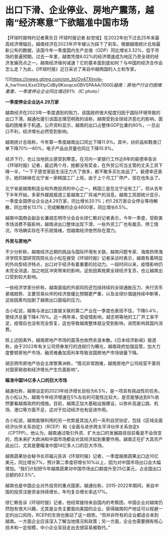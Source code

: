 # 出口下滑、企业停业、房地产震荡，越南“经济寒意”下欲瞄准中国市场

【环球时报特约记者黄东日 环球时报记者
赵觉珵】在2022年创下过去25年来最高经济增幅后，越南经济在2023年开年被认为踩下了刹车。根据越南统计总局最新公布的数据，该国今年一季度国内生产总值（GDP）同比增长3.32%，低于市场的普遍预期。过去一年里，越南凭借8.02%的经济增速成为地区乃至全球的经济发展亮点之一。越南经济缘何减速？它的基本面到底如何？与中国的经济合作会怎么走？为此，《环球时报》近日采访了来自中越两国的人士和专家。

![](https://inews.gtimg.com/om_bt/Oy47XlnyIe-
A_hwYnmLKxxI3XtpCdBy9Ksnqcxi0BVSPAAA/1000)_越南：房地产行业仍困难重重，一季度停业企业同比增近61%（IC
photo）_

**一季度停业企业达4.29万家**

越南经济在2023年一季度遇到的阻力，该国政府很大程度归因于国际环境导致的出口下滑。越通社援引该国总理范明政的话称，越南受到全球经济恶化的影响，面临的困难多于机遇。公开资料显示，越南的出口占整体GDP比重约80%，一旦出口不利，经济增长必然受到影响。

越南统计总局称，今年第一季度越南出口同比下降11.9%。其中，纺织品和鞋类订单下降70%—80%，电子产品出货量也同比下降10.9%。

经济下行，也让当地民众感受到寒意。在河内一家银行工作近8年的裴德幸告诉《环球时报》记者，最近两个月，她都没有奖金，在外贸公司当主管的丈夫工资下降一半，“一下子感觉家庭生活压力大了很多，都不敢多买化妆品了”。裴德幸还表示，她的妹妹在北宁省一家韩国工厂上班，由于上个月工厂停产，现在也失业了。

北宁省是越南制造业和外商投资的中心之一，韩国三星在北宁设有工厂。但从去年下半年开始，多家外媒就报道三星越南工厂将减产的消息。越南工贸部统计显示，一季度全国停业企业达4.29万家，同比增长20.1%；约1.28万家企业停业等待解散，同比增长13.1%；完成解散的企业4600家，同比增长6.5%。

越南中国商会副会长兼胡志明市分会会长缪仁赖对记者表示，今年一季度，受欧美市场消费不振影响，越南进出口整体出现下滑，一些外资工厂也有裁员、停工情况，市场确实存在不乐观情绪，但越南经济依然存在潜力。

**外贸与房地产**

不少分析称，越南经济近期的挑战与国际环境有关联。越南问题专家、海南热带海洋学院东盟研究院院长古小松在接受《环球时报》记者采访时表示，越南有着明显的外向型经济特点，出口对于经济有着重要的拉动力。一段时间以来，疫情影响仍未完全消退，加之地区冲突带来的影响，这些因素拖累全球经济复苏，也让越南出口受到较大影响。

一些经济学家分析称，越南面临的外部风险还包括持续的全球通胀压力、央行货币紧缩趋势、主要贸易伙伴的经济放缓比预期更严重，以及全球价值链持续中断等，这些因素均加剧了越南出口面临的压力。

古小松说，越南与进出口直接关联的第二产业在一季度也表现不佳，下降0.4%，使经济总量下降4.76%。近一两年来，受疫情影响，胡志明等地的工厂开工率不足，疫情后也没有完全恢复，这也导致越南整体就业受到影响，进而影响其国内消费。

除上述因素外，越南房地产市场的震荡也依然余波未散。《日本经济新闻》报道称，由于2022年有关公司债券发行的违规行为曝光，越南政府加强监管，加大力度整顿房地产市场，融资难叠加高利率导致该国房地产市场销量下降。

胡志明市房地产协会主席黎黄洲称，“情况非常困难，越南房地产公司经营不善将对国家税收和经济增长产生负面影响”。

**瞄准中国14亿多人口的巨大市场**

越通社称，越南设定的2023年经济增长目标为6.5%，是一项具有挑战性的任务。古小松认为，越南今年经济增速在5%左右的可能性比较大，是否能够达到6%依然要看越南政府的措施。目前，越南正加大基础设施建设，以弥补高速公路、机场、港口等方面不足，这对于拉动经济也有促进作用。

古小松说，越南能够利用的另一优势是其加入的一系列自贸协定，包括《区域全面经济伙伴关系协定》（RCEP）和《全面与进步跨太平洋伙伴关系协定》（CPTPP）。他认为，越南通过吸引外资、扩大出口的发展路径目前看是不会改变的，而未来扩大欧洲和中国市场都会对其经济起到重要作用。越南正在扩大其农产品出口，尤其是要瞄准中国14亿多人口的巨大市场。

越南蔬果协会秘书长邓福元告诉《环球时报》记者，一季度越南蔬果出口达10亿美元，同比增长7%，预计第二季度将增长10%以上，因为对中国市场出口会大幅增加。“我们计划把今年越南蔬果对中国市场出口额提升至25亿美元，占全国出口总额的62.5%”。

越南也是中国企业对外投资的重点国家。越通社称，2015-2022年期间，来自中国的投资注册资金持续增长，年均复合增长率达17%。

缪仁赖告诉《环球时报》记者，他经常接待来自国内的考察团，中国企业对越南仍然抱有很大兴趣，尤其是业务主要面向美国的企业，获得越南的产地证可以规避一定的出口风险，RCEP的生效也推动了这一趋势。“但并非所有的企业都适合来到越南。一方面企业应该深入了解当地情况和政策；另一方面，企业也需要拥有核心技术和一定规模，中小企业盲目走出去很容易被取代。”

